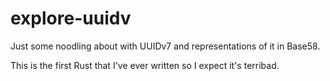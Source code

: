 # explore-uuidv

Just some noodling about with UUIDv7 and representations of it in Base58.

This is the first Rust that I've ever written so I expect it's terribad.
